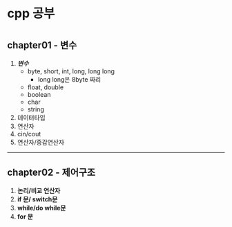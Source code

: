 <h1>cpp 공부<h1>

## chapter01 - 변수

1. ___변수___
   - byte, short, int, long, long long
     - long long은 8byte 짜리
   - float, double
   - boolean
   - char
   - string
2. 데이터타입
3. 연산자
4. cin/cout
5. 연산자/증감연산자
---

## chapter02 - 제어구조
1. __논리/비교 연산자__
2. __if 문/ switch문__
3. __while/do while문__
4. __for 문__